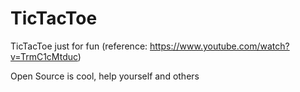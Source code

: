 # TicTacToe
TicTacToe  just for fun (reference: https://www.youtube.com/watch?v=TrmC1cMtduc)

Open Source is cool, help yourself and others

